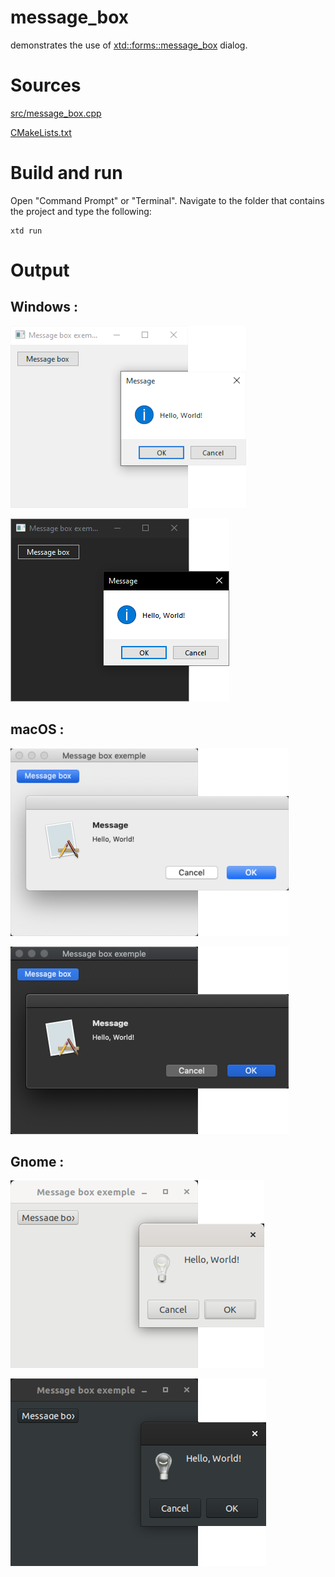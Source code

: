 # message_box

demonstrates the use of [xtd::forms::message_box](../../../src/xtd_forms/include/xtd/forms/message_box.hpp) dialog.

# Sources

[src/message_box.cpp](src/message_box.cpp)

[CMakeLists.txt](CMakeLists.txt)

# Build and run

Open "Command Prompt" or "Terminal". Navigate to the folder that contains the project and type the following:

```shell
xtd run
```

# Output

## Windows :

![Screenshot](../../../docs/pictures/examples/message_box_w.png)

![Screenshot](../../../docs/pictures/examples/message_box_wd.png)

## macOS :

![Screenshot](../../../docs/pictures/examples/message_box_m.png)

![Screenshot](../../../docs/pictures/examples/message_box_md.png)

## Gnome :

![Screenshot](../../../docs/pictures/examples/message_box_g.png)

![Screenshot](../../../docs/pictures/examples/message_box_gd.png)
